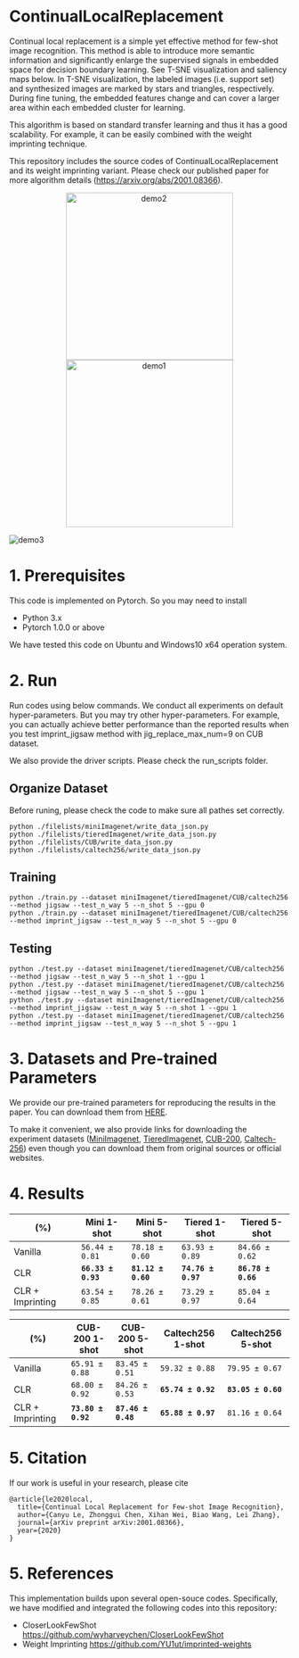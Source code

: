 # ContinualLocalReplacement
Continual local replacement is a simple yet effective method for few-shot image recognition.
This method is able to introduce more semantic information and significantly enlarge the supervised signals in embedded space for decision boundary learning. See T-SNE visualization and saliency maps below.
In T-SNE visualization, the labeled images (i.e. support set) and synthesized images are marked by stars and triangles, respectively.
During fine tuning, the embedded features change and can cover a larger area within each embedded cluster for learning.


This algorithm is based on standard transfer learning and thus it has a good scalability.
For example, it can be easily combined with the weight imprinting technique.

This repository includes the source codes of ContinualLocalReplacement and its weight imprinting variant.
Please check our published paper for more algorithm details (https://arxiv.org/abs/2001.08366).

<div align="center">
<img src="https://raw.githubusercontent.com/Lecanyu/ContinualLocalReplacement/master/images/tsne_visualization2.gif" height="300px" alt="demo2" >
<img src="https://raw.githubusercontent.com/Lecanyu/ContinualLocalReplacement/master/images/tsne_visualization1.gif" height="300px" alt="demo1" >
</div>

![demo3](https://raw.githubusercontent.com/Lecanyu/ContinualLocalReplacement/master/images/saliency_map.png)


# 1. Prerequisites
This code is implemented on Pytorch. 
So you may need to install
* Python 3.x
* Pytorch 1.0.0 or above

We have tested this code on Ubuntu and Windows10 x64 operation system.


# 2. Run 
Run codes using below commands. 
We conduct all experiments on default hyper-parameters. But you may try other hyper-parameters.
For example, you can actually achieve better performance than the reported results when you test imprint_jigsaw method with jig_replace_max_num=9 on CUB dataset.

We also provide the driver scripts. Please check the run_scripts folder.

Organize Dataset
------------
Before runing, please check the code to make sure all pathes set correctly.
```
python ./filelists/miniImagenet/write_data_json.py
python ./filelists/tieredImagenet/write_data_json.py
python ./filelists/CUB/write_data_json.py
python ./filelists/caltech256/write_data_json.py
```


Training
------------
```
python ./train.py --dataset miniImagenet/tieredImagenet/CUB/caltech256 --method jigsaw --test_n_way 5 --n_shot 5 --gpu 0
python ./train.py --dataset miniImagenet/tieredImagenet/CUB/caltech256 --method imprint_jigsaw --test_n_way 5 --n_shot 5 --gpu 0
```

Testing
------------
```
python ./test.py --dataset miniImagenet/tieredImagenet/CUB/caltech256 --method jigsaw --test_n_way 5 --n_shot 1 --gpu 1
python ./test.py --dataset miniImagenet/tieredImagenet/CUB/caltech256 --method jigsaw --test_n_way 5 --n_shot 5 --gpu 1
python ./test.py --dataset miniImagenet/tieredImagenet/CUB/caltech256 --method imprint_jigsaw --test_n_way 5 --n_shot 1 --gpu 1
python ./test.py --dataset miniImagenet/tieredImagenet/CUB/caltech256 --method imprint_jigsaw --test_n_way 5 --n_shot 5 --gpu 1
```

# 3. Datasets and Pre-trained Parameters
We provide our pre-trained parameters for reproducing the results in the paper.
You can download them from [HERE](http://graphics.xmu.edu.cn/students/canyu/checkpoints_for_paper_results.zip).
 
To make it convenient, we also provide links for downloading the experiment datasets ([MiniImagenet](http://graphics.xmu.edu.cn/students/canyu/miniImagenet.zip), [TieredImagenet](http://graphics.xmu.edu.cn/students/canyu/tiered_imagenet.tar), [CUB-200](http://graphics.xmu.edu.cn/students/canyu/CUB200.tgz), [Caltech-256](http://graphics.xmu.edu.cn/students/canyu/caltech256.tar)) even though you can download them from original sources or official websites.

# 4. Results
|          (%)           | Mini 1-shot  | Mini 5-shot  | Tiered 1-shot | Tiered 5-shot | 
| ---------------------- | ------------ | ------------ | ------------ | ------------ |
| Vanilla           | `56.44 ± 0.81` | `78.18 ± 0.60` | `63.93 ± 0.89` | `84.66 ± 0.62` |
| CLR           | __`66.33 ± 0.93`__ | __`81.12 ± 0.60`__ | __`74.76 ± 0.97`__ | __`86.78 ± 0.66`__ | 
| CLR + Imprinting           | `63.54 ± 0.85` | `78.26 ± 0.61` | `73.29 ± 0.97` | `85.04 ± 0.64` | 

|          (%)           | CUB-200 1-shot | CUB-200 5-shot  | Caltech256 1-shot | Caltech256 5-shot | 
| ---------------------- | ------------ | ------------ | ------------ | ------------ |
| Vanilla                | `65.91 ± 0.88` | `83.45 ± 0.51` | `59.32 ± 0.88` | `79.95 ± 0.67` |
| CLR                    | `68.00 ± 0.92` | `84.26 ± 0.53` | __`65.74 ± 0.92`__ | __`83.05 ± 0.60`__ | 
| CLR + Imprinting       | __`73.80 ± 0.92`__ | __`87.46 ± 0.48`__ | __`65.88 ± 0.97`__ | `81.16 ± 0.64` | 


# 5. Citation
If our work is useful in your research, please cite 

```
@article{le2020local,
  title={Continual Local Replacement for Few-shot Image Recognition},
  author={Canyu Le, Zhonggui Chen, Xihan Wei, Biao Wang, Lei Zhang},
  journal={arXiv preprint arXiv:2001.08366},
  year={2020}
}
```

# 5. References
This implementation builds upon several open-souce codes.
Specifically, we have modified and integrated the following codes into this repository:

* CloserLookFewShot https://github.com/wyharveychen/CloserLookFewShot
* Weight Imprinting https://github.com/YU1ut/imprinted-weights



